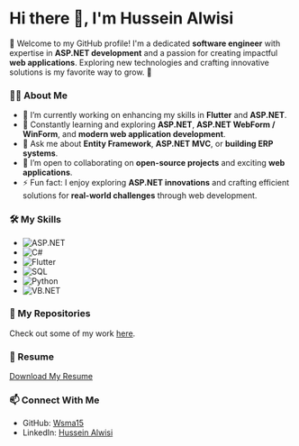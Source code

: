 # Hi there 👋, I'm Hussein Alwisi

🌟 Welcome to my GitHub profile! I'm a dedicated **software engineer** with expertise in **ASP.NET development** and a passion for creating impactful **web applications**. Exploring new technologies and crafting innovative solutions is my favorite way to grow. 🚀  

### 👨‍💻 About Me

- 🔭 I’m currently working on enhancing my skills in **Flutter** and **ASP.NET**.
- 🌱 Constantly learning and exploring **ASP.NET**, **ASP.NET WebForm / WinForm**, and **modern web application development**.
- 💬 Ask me about **Entity Framework**, **ASP.NET MVC**, or **building ERP systems**.
- 🤝 I’m open to collaborating on **open-source projects** and exciting **web applications**.
- ⚡ Fun fact: I enjoy exploring **ASP.NET innovations** and crafting efficient solutions for **real-world challenges** through web development.

### 🛠️ My Skills

- ![ASP.NET](https://img.shields.io/badge/-ASP.NET-5C2D91?logo=.net&logoColor=white)
- ![C#](https://img.shields.io/badge/-C%23-239120?logo=c-sharp&logoColor=white)
- ![Flutter](https://img.shields.io/badge/-Flutter-02569B?logo=flutter&logoColor=white)
- ![SQL](https://img.shields.io/badge/-SQL-CC2927?logo=microsoft-sql-server&logoColor=white)
- ![Python](https://img.shields.io/badge/-Python-3776AB?logo=python&logoColor=white)
- ![VB.NET](https://img.shields.io/badge/-VB.NET-5C2D91?logo=.net&logoColor=white)

### 📂 My Repositories
Check out some of my work [here](https://github.com/wsma15/ProjectTraining2).  

### 📄 Resume
[Download My Resume](https://github.com/wsma15/wsma15/blob/main/Hussin%20Alwisi%20Resume.pdf)

### 📫 Connect With Me
- GitHub: [Wsma15](https://github.com/wsma15)
- LinkedIn: [Hussein Alwisi](https://www.linkedin.com/in/hussein-al-wisi-b00310218/)  
